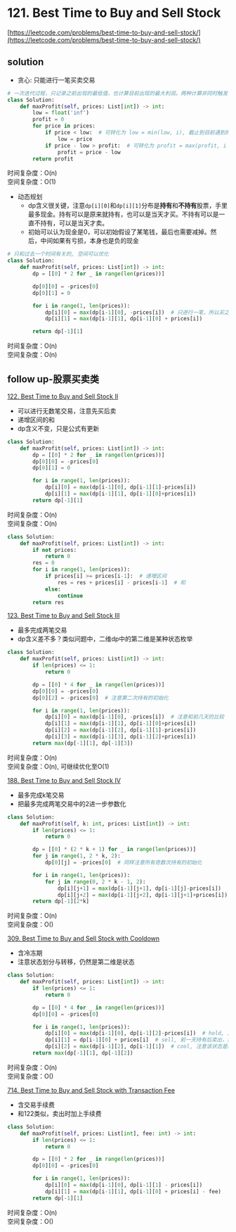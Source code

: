# 121. Best Time to Buy and Sell Stock

[https://leetcode.com/problems/best-time-to-buy-and-sell-stock/](https://leetcode.com/problems/best-time-to-buy-and-sell-stock/)

## solution

- 贪心: 只能进行一笔买卖交易

```python
# 一次迭代过程，只记录之前出现的最低值，也计算目前出现的最大利润。两种计算非同时触发
class Solution:
    def maxProfit(self, prices: List[int]) -> int:
        low = float('inf')
        profit = 0
        for price in prices:
            if price < low:  # 可转化为 low = min(low, i), 截止到目前遇到的最低价格
                low = price
            if price - low > profit:  # 可转化为 profit = max(profit, i - low), 截止目前的最大利润
                profit = price - low
        return profit
```

时间复杂度：O(n) <br>
空间复杂度：O(1)

- 动态规划
  - dp含义很关键，注意`dp[i][0]`和`dp[i][1]`分布是**持有**和**不持有**股票，手里最多现金。持有可以是原来就持有，也可以是当天才买。不持有可以是一直不持有，可以是当天才卖。
  - 初始可以认为现金是0，可以初始假设了某笔钱，最后也需要减掉。然后，中间如果有亏损，本身也是负的现金

```python
# 只和过去一个时间有关的, 空间可以优化
class Solution:
    def maxProfit(self, prices: List[int]) -> int:
        dp = [[0] * 2 for _ in range(len(prices))]

        dp[0][0] = -prices[0]
        dp[0][1] = 0

        for i in range(1, len(prices)):
            dp[i][0] = max(dp[i-1][0], -prices[i])  # 只进行一笔，所以买之后利润肯定是-当前价格
            dp[i][1] = max(dp[i-1][1], dp[i-1][0] + prices[i])

        return dp[-1][1]
```

时间复杂度：O(n) <br>
空间复杂度：O(n)

## follow up-股票买卖类

[122. Best Time to Buy and Sell Stock II](https://leetcode.com/problems/best-time-to-buy-and-sell-stock-ii/)

- 可以进行无数笔交易，注意先买后卖
- 递增区间的和
- dp含义不变，只是公式有更新

```python
class Solution:
    def maxProfit(self, prices: List[int]) -> int:
        dp = [[0] * 2 for _ in range(len(prices))]
        dp[0][0] = -prices[0]
        dp[0][1] = 0

        for i in range(1, len(prices)):
            dp[i][0] = max(dp[i-1][0], dp[i-1][1]-prices[i])
            dp[i][1] = max(dp[i-1][1], dp[i-1][0]+prices[i])
        return dp[-1][1]
```

时间复杂度：O(n) <br>
空间复杂度：O(n)

```python
class Solution:
    def maxProfit(self, prices: List[int]) -> int:
        if not prices:
            return 0
        res = 0
        for i in range(1, len(prices)):
            if prices[i] >= prices[i-1]:  # 递增区间
                res = res + prices[i] - prices[i-1]  # 和
            else:
                continue
        return res
```

[123. Best Time to Buy and Sell Stock III](https://leetcode.com/problems/best-time-to-buy-and-sell-stock-iii/)

- 最多完成两笔交易
- dp含义差不多？类似问题中，二维dp中的第二维是某种状态枚举

```python
class Solution:
    def maxProfit(self, prices: List[int]) -> int:
        if len(prices) <= 1:
            return 0

        dp = [[0] * 4 for _ in range(len(prices))]
        dp[0][0] = -prices[0]
        dp[0][2] = -prices[0]  # 注意第二次持有的初始化

        for i in range(1, len(prices)):
            dp[i][0] = max(dp[i-1][0], -prices[i])  # 注意和前几天的比较
            dp[i][1] = max(dp[i-1][1], dp[i-1][0]+prices[i])
            dp[i][2] = max(dp[i-1][2], dp[i-1][1]-prices[i])
            dp[i][3] = max(dp[i-1][3], dp[i-1][2]+prices[i])
        return max(dp[-1][1], dp[-1][3])
```

时间复杂度：O(n) <br>
空间复杂度：O(n), 可继续优化至O(1)

[188. Best Time to Buy and Sell Stock IV](https://leetcode.com/problems/best-time-to-buy-and-sell-stock-iv/)

- 最多完成k笔交易
- 把最多完成两笔交易中的2进一步参数化

```python
class Solution:
    def maxProfit(self, k: int, prices: List[int]) -> int:
        if len(prices) <= 1:
            return 0

        dp = [[0] * (2 * k + 1) for _ in range(len(prices))]
        for j in range(1, 2 * k, 2):
            dp[0][j] = -prices[0]  # 同样注意所有奇数次持有的初始化

        for i in range(1, len(prices)):
            for j in range(0, 2 * k - 1, 2):
                dp[i][j+1] = max(dp[i-1][j+1], dp[i-1][j]-prices[i])
                dp[i][j+2] = max(dp[i-1][j+2], dp[i-1][j+1]+prices[i])
        return dp[-1][2*k]
```

时间复杂度：O(n) <br>
空间复杂度：O()

[309. Best Time to Buy and Sell Stock with Cooldown](https://leetcode.com/problems/best-time-to-buy-and-sell-stock-with-cooldown/)

- 含冷冻期
- 注意状态划分与转移，仍然是第二维是状态

```python
class Solution:
    def maxProfit(self, prices: List[int]) -> int:
        if len(prices) <= 1:
            return 0

        dp = [[0] * 4 for _ in range(len(prices))]
        dp[0][0] = -prices[0]

        for i in range(1, len(prices)):
            dp[i][0] = max(dp[i-1][0], dp[i-1][2]-prices[i])  # hold, 之前持有或非冷冻期买入
            dp[i][1] = dp[i-1][0] + prices[i]  # sell, 前一天持有后卖出，卖出后进入的是冷冻状态，因此没有dp[i-1][1]
            dp[i][2] = max(dp[i-1][2], dp[i-1][1])  # cool, 注意该状态是冷冻或冷冻期之后可买入的状态， 因此还要和自己过去比较
        return max(dp[-1][1], dp[-1][2])
```

时间复杂度：O(n) <br>
空间复杂度：O()

[714. Best Time to Buy and Sell Stock with Transaction Fee](https://leetcode.com/problems/best-time-to-buy-and-sell-stock-with-transaction-fee/)

- 含交易手续费
- 和122类似，卖出时加上手续费

```python
class Solution:
    def maxProfit(self, prices: List[int], fee: int) -> int:
        if len(prices) <= 1:
            return 0

        dp = [[0] * 2 for _ in range(len(prices))]
        dp[0][0] = -prices[0]

        for i in range(1, len(prices)):
            dp[i][0] = max(dp[i-1][0], dp[i-1][1] - prices[i])
            dp[i][1] = max(dp[i-1][1], dp[i-1][0] + prices[i] - fee)
        return dp[-1][1]
```

时间复杂度：O(n) <br>
空间复杂度：O()
